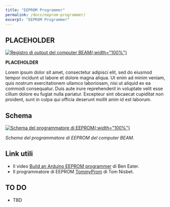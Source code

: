 ```yaml
---
title: "EEPROM Programmer"
permalink: /docs/eeprom-programmer/
excerpt: "EEPROM Programmer"
---
```

## PLACEHOLDER

[![Registro di output del computer BEAM](../../assets/output/65-beam-output.png "Registro di output del computer BEAM"){:width="100%"}](../../assets/output/65-beam-output.png)

**PLACEHOLDER**

Lorem ipsum dolor sit amet, consectetur adipisci elit, sed do eiusmod tempor incidunt ut labore et dolore magna aliqua. Ut enim ad minim veniam, quis nostrum exercitationem ullamco laboriosam, nisi ut aliquid ex ea commodi consequatur. Duis aute irure reprehenderit in voluptate velit esse cillum dolore eu fugiat nulla pariatur. Excepteur sint obcaecat cupiditat non proident, sunt in culpa qui officia deserunt mollit anim id est laborum.

## Schema

[![Schema del programmatore di EEPROM](../../assets/eeprom/90-eeprom-schema.png "Schema del programmatore di EEPROM"){:width="100%"}](../../assets/eeprom/90-eeprom-schema.png)

*Schema del programmatore di EEPROM del computer BEAM.*

## Link utili

- Il video <a href="https://www.youtube.com/watch?v=K88pgWhEb1M" target="_blank">Build an Arduino EEPROM programmer</a> di Ben Eater.
- Il programmatore di EEPROM <a href="https://www.youtube.com/watch?v=K88pgWhEb1M" target="_blank">TommyProm</a> di Tom Nisbet.

## TO DO

- TBD
